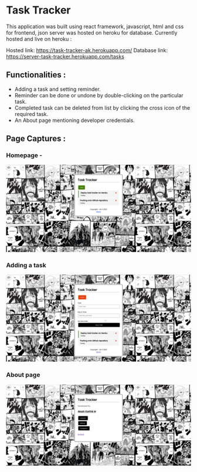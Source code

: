 # Task Tracker

This application was built using react framework, javascript, html and css for frontend, json server was hosted on heroku for database.
Currently hosted and live on heroku :
 
Hosted link:  https://task-tracker-ak.herokuapp.com/
Database link: https://server-task-tracker.herokuapp.com/tasks

## Functionalities :
* Adding a task and setting reminder. 
* Reminder can be done or undone by double-clicking on the particular task.
* Completed task can be deleted from list by clicking the cross icon of the required task.
* An About page mentioning developer credentials.

## Page Captures :
### Homepage - 
![Homepage](https://github.com/akashkarthikm/Task-Tracker/blob/master/captures/homepage.png)

### Adding a task
![add-task](https://github.com/akashkarthikm/Task-Tracker/blob/master/captures/add-task.png)

### About page
![about](https://github.com/akashkarthikm/Task-Tracker/blob/master/captures/about.png)
